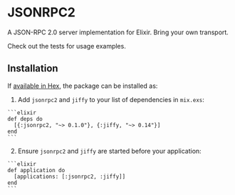 # JSONRPC2

A JSON-RPC 2.0 server implementation for Elixir. Bring your own transport.

Check out the tests for usage examples.

## Installation

If [available in Hex](https://hex.pm/docs/publish), the package can be installed as:

  1. Add `jsonrpc2` and `jiffy` to your list of dependencies in `mix.exs`:

    ```elixir
    def deps do
      [{:jsonrpc2, "~> 0.1.0"}, {:jiffy, "~> 0.14"}]
    end
    ```

  2. Ensure `jsonrpc2` and `jiffy` are started before your application:

    ```elixir
    def application do
      [applications: [:jsonrpc2, :jiffy]]
    end
    ```
